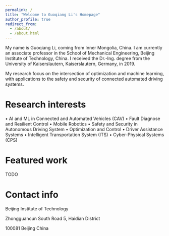 ```yaml
---
permalink: /
title: "Welcome to Guoqiang Li's Homepage"
author_profile: true
redirect_from: 
  - /about/
  - /about.html
---
```


My name is Guoqiang Li, coming from Inner Mongolia, China. I am currently an associate professor in the School of Mechanical Engineering, Beijing Institute of Technology, China. I received the Dr.-Ing. degree from the University of Kaiserslautern, Kaiserslautern, Germany, in 2019. 

My research focus on the intersection of optimization and machine learning, with applications to the safety and security of connected automated driving systems.


Research interests
======
•	AI and ML in Connected and Automated Vehicles (CAV)
•	Fault Diagnose and Resilient Control
•	Mobile Robotics
•	Safety and Security in Autonomous Driving System 
•	Optimization and Control
•	Driver Assistance Systems
•	Intelligent Transportation System (ITS)
•	Cyber-Physical Systems (CPS)


Featured work
======
TODO


Contact info
======
Beijing Institute of Technology

Zhongguancun South Road 5, Haidian District

100081 Beijing China
